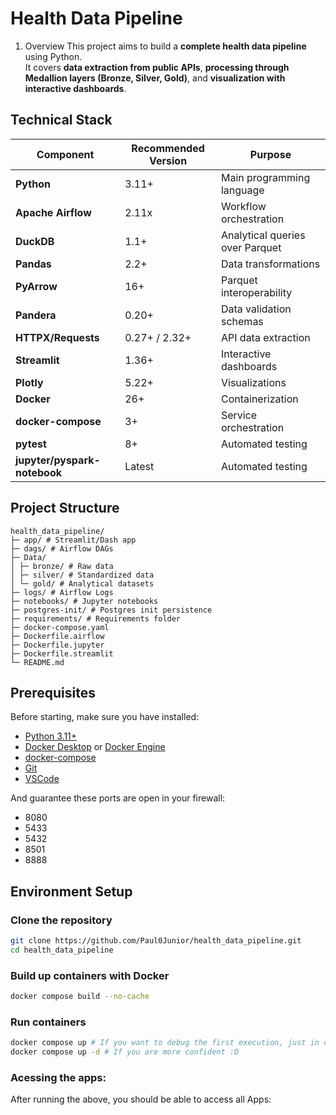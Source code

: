 
# Health Data Pipeline

 1. Overview
This project aims to build a **complete health data pipeline** using Python.  
It covers **data extraction from public APIs**, **processing through Medallion layers (Bronze, Silver, Gold)**, and **visualization with interactive dashboards**.




## Technical Stack

| Component            | Recommended Version | Purpose                  |
|----------------------|---------------------|--------------------------|
| **Python**           | 3.11+               | Main programming language |
| **Apache Airflow**   | 2.11x               | Workflow orchestration   |
| **DuckDB**           | 1.1+                | Analytical queries over Parquet |
| **Pandas**           | 2.2+                | Data transformations     |
| **PyArrow**          | 16+                 | Parquet interoperability |
| **Pandera**          | 0.20+               | Data validation schemas  |
| **HTTPX/Requests**   | 0.27+ / 2.32+       | API data extraction      |
| **Streamlit**        | 1.36+               | Interactive dashboards   |
| **Plotly**           | 5.22+               | Visualizations           |
| **Docker**           | 26+                 | Containerization         |
| **docker-compose**   | 3+                  | Service orchestration    |
| **pytest**           | 8+                  | Automated testing        |
| **jupyter/pyspark-notebook**          | Latest                  | Automated testing        |

## Project Structure

```
health_data_pipeline/
├─ app/ # Streamlit/Dash app
├─ dags/ # Airflow DAGs
├─ Data/
│ ├─ bronze/ # Raw data
│ ├─ silver/ # Standardized data
│ └─ gold/ # Analytical datasets
├─ logs/ # Airflow Logs
├─ notebooks/ # Jupyter notebooks
├─ postgres-init/ # Postgres init persistence
├─ requirements/ # Requirements folder
├─ docker-compose.yaml 
├─ Dockerfile.airflow
├─ Dockerfile.jupyter
├─ Dockerfile.streamlit
└─ README.md
```
## Prerequisites

Before starting, make sure you have installed:

- [Python 3.11+](https://www.python.org/downloads/)  
- [Docker Desktop](https://www.docker.com/products/docker-desktop/) or [Docker Engine](https://docs.docker.com/engine/install/)
- [docker-compose](https://docs.docker.com/compose/install/)  
- [Git](https://git-scm.com/downloads)
- [VSCode](https://code.visualstudio.com/)

And guarantee these ports are open in your firewall:
- 8080
- 5433
- 5432
- 8501
- 8888

## Environment Setup

### Clone the repository
```bash
git clone https://github.com/Paul0Junior/health_data_pipeline.git
cd health_data_pipeline
```

### Build up containers with Docker
```bash
docker compose build --no-cache
```
### Run containers
```bash
docker compose up # If you want to debug the first execution, just in case....
docker compose up -d # If you are more confident :D
```

### Acessing the apps:

After running the above, you should be able to access all Apps:

